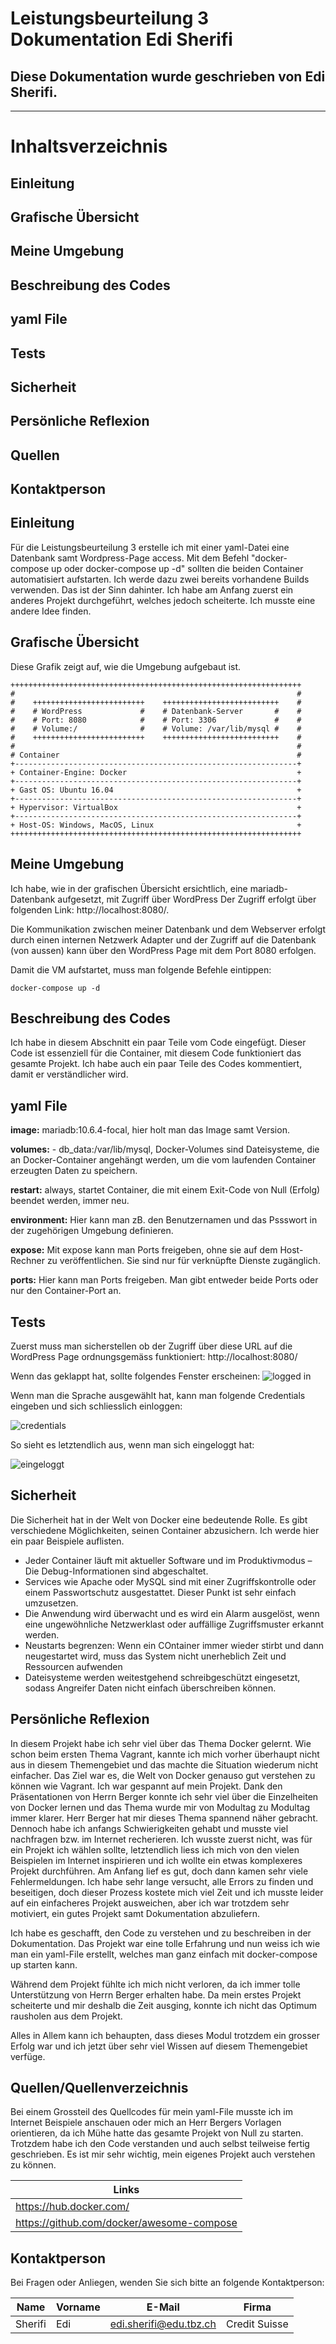 # Leistungsbeurteilung 3 Dokumentation Edi Sherifi
## Diese Dokumentation wurde geschrieben von Edi Sherifi. 
----------------------------------------------------------------------------
# **Inhaltsverzeichnis**
## Einleitung
## Grafische Übersicht
## Meine Umgebung
## Beschreibung des Codes
## yaml File
## Tests
## Sicherheit
## Persönliche Reflexion
## Quellen
## Kontaktperson

## Einleitung
Für die Leistungsbeurteilung 3 erstelle ich mit einer yaml-Datei eine Datenbank samt Wordpress-Page access. Mit dem Befehl "docker-compose up oder docker-compose up -d" sollten die beiden Container automatisiert aufstarten. Ich werde dazu zwei bereits vorhandene Builds verwenden. Das ist der Sinn dahinter. Ich habe am Anfang zuerst ein anderes Projekt durchgeführt, welches jedoch scheiterte. 
Ich musste eine andere Idee finden. 

## Grafische Übersicht
Diese Grafik zeigt auf, wie die Umgebung aufgebaut ist. 

    +++++++++++++++++++++++++++++++++++++++++++++++++++++++++++++++++
    #                                                               #	
    #    +++++++++++++++++++++++++    ++++++++++++++++++++++++++    #
    #    # WordPress             #    # Datenbank-Server       #    #       
    #    # Port: 8080            #    # Port: 3306             #    #       
    #    # Volume:/              #    # Volume: /var/lib/mysql #    #       
    #    +++++++++++++++++++++++++    ++++++++++++++++++++++++++    #
    #                                                               #	
    # Container                                                     #	
    +---------------------------------------------------------------+
    + Container-Engine: Docker                                      +	
    +---------------------------------------------------------------+
    + Gast OS: Ubuntu 16.04                                         +	
    +---------------------------------------------------------------+
    + Hypervisor: VirtualBox                                        +	
    +---------------------------------------------------------------+
    + Host-OS: Windows, MacOS, Linux                                +	
    +++++++++++++++++++++++++++++++++++++++++++++++++++++++++++++++++


## Meine Umgebung

Ich habe, wie in der grafischen Übersicht ersichtlich, eine mariadb-Datenbank aufgesetzt, mit Zugriff über WordPress
Der Zugriff erfolgt über folgenden Link: http://localhost:8080/. 

Die Kommunikation zwischen meiner Datenbank und dem Webserver erfolgt durch einen internen Netzwerk Adapter und der Zugriff auf die Datenbank (von aussen) kann über den WordPress Page mit dem Port 8080 erfolgen. 
<p></p>

Damit die VM aufstartet, muss man folgende Befehle eintippen: 

```
docker-compose up -d
```
<p></p>

## Beschreibung des Codes
Ich habe in diesem Abschnitt ein paar Teile vom Code eingefügt. Dieser Code ist essenziell für die Container, mit diesem Code funktioniert das gesamte Projekt. Ich habe auch ein paar Teile des Codes kommentiert, damit er verständlicher wird. 

## yaml File

**image:** mariadb:10.6.4-focal, hier holt man das Image samt Version.

**volumes:** - db_data:/var/lib/mysql, Docker-Volumes sind Dateisysteme, die an Docker-Container angehängt werden, um die vom laufenden Container erzeugten Daten zu speichern.

**restart:** always, startet Container, die mit einem Exit-Code von Null (Erfolg) beendet werden, immer neu. 

**environment:** Hier kann man zB. den Benutzernamen und das Pssswort in der zugehörigen Umgebung definieren.

**expose:** Mit expose kann man Ports freigeben, ohne sie auf dem Host-Rechner zu veröffentlichen. Sie sind nur für verknüpfte Dienste zugänglich.

**ports:** Hier kann man Ports freigeben. Man gibt entweder beide Ports oder nur den Container-Port an. 

## Tests

Zuerst muss man sicherstellen ob der Zugriff über diese URL auf die WordPress Page ordnungsgemäss funktioniert:
http://localhost:8080/

Wenn das geklappt hat, sollte folgendes Fenster erscheinen:
![logged in](successful.PNG)

Wenn man die Sprache ausgewählt hat, kann man folgende Credentials eingeben und sich schliesslich einloggen:

![credentials](credential.PNG)


So sieht es letztendlich aus, wenn man sich eingeloggt hat: 

![eingeloggt](eingeloggt.PNG)

## Sicherheit

Die Sicherheit hat in der Welt von Docker eine bedeutende Rolle. Es gibt verschiedene Möglichkeiten, seinen Container abzusichern.
Ich werde hier ein paar Beispiele auflisten.

* Jeder Container läuft mit aktueller Software und im Produktivmodus – Die Debug-Informationen sind abgeschaltet.
* Services wie Apache oder MySQL sind mit einer Zugriffskontrolle oder einem Passwortschutz ausgestattet. Dieser Punkt ist sehr einfach umzusetzen. 
* Die Anwendung wird überwacht und es wird ein Alarm ausgelöst, wenn eine ungewöhnliche Netzwerklast oder auffällige Zugriffsmuster erkannt werden.
* Neustarts begrenzen: Wenn ein COntainer immer wieder stirbt und dann neugestartet wird, muss das System nicht unerheblich Zeit und Ressourcen aufwenden
* Dateisysteme werden weitestgehend schreibgeschützt eingesetzt, sodass Angreifer Daten nicht einfach überschreiben können. 


## Persönliche Reflexion
In diesem Projekt habe ich sehr viel über das Thema Docker gelernt. Wie schon beim ersten Thema Vagrant, kannte ich mich vorher überhaupt nicht aus in diesem Themengebiet und das machte die Situation wiederum nicht einfacher. Das Ziel war es, die Welt von Docker genauso gut verstehen zu können wie Vagrant. Ich war gespannt auf mein Projekt. Dank den Präsentationen von Herrn Berger konnte ich sehr viel über die Einzelheiten von Docker lernen und das Thema wurde mir von Modultag zu Modultag immer klarer. Herr Berger hat mir dieses Thema spannend näher gebracht. Dennoch habe ich anfangs Schwierigkeiten gehabt und musste viel nachfragen bzw. im Internet recherieren. Ich wusste zuerst nicht, was für ein Projekt ich wählen sollte, letztendlich liess ich mich von den vielen Beispielen im Internet inspirieren und ich wollte ein etwas komplexeres Projekt durchführen. 
Am Anfang lief es gut, doch dann kamen sehr viele Fehlermeldungen. Ich habe sehr lange versucht, alle Errors zu finden und beseitigen, doch dieser Prozess kostete mich viel Zeit und ich musste leider auf ein einfacheres Projekt ausweichen, aber ich war trotzdem sehr motiviert, ein gutes Projekt samt Dokumentation abzuliefern.

Ich habe es geschafft, den Code zu verstehen und zu beschreiben in der Dokumentation. 
Das Projekt war eine tolle Erfahrung und nun weiss ich wie man ein yaml-File erstellt, welches man ganz einfach mit docker-compose up starten kann. 

Während dem Projekt fühlte ich mich nicht verloren, da ich immer tolle Unterstützung von Herrn Berger erhalten habe. Da mein erstes Projekt scheiterte und mir deshalb die Zeit ausging, konnte ich nicht das Optimum rausholen aus dem Projekt.

Alles in Allem kann ich behaupten, dass dieses Modul trotzdem ein grosser Erfolg war und ich jetzt über sehr viel Wissen auf diesem Themengebiet verfüge. 

## Quellen/Quellenverzeichnis

Bei einem Grossteil des Quellcodes für mein yaml-File musste ich im Internet Beispiele anschauen oder mich an Herr Bergers Vorlagen orientieren, da ich Mühe hatte das gesamte Projekt von Null zu starten. 
Trotzdem habe ich den Code verstanden und auch selbst teilweise fertig geschrieben. 
Es ist mir sehr wichtig, mein eigenes Projekt auch verstehen zu können.

|Links|
|----|
|https://hub.docker.com/|
|https://github.com/docker/awesome-compose|

## Kontaktperson

Bei Fragen oder Anliegen, wenden Sie sich bitte an folgende Kontaktperson:

|Name|Vorname|E-Mail|Firma|
|----|-----|-----|-----|
|Sherifi|Edi|edi.sherifi@edu.tbz.ch|Credit Suisse|
